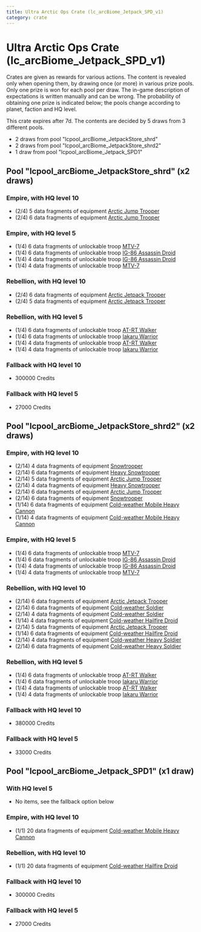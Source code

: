 ```yaml
---
title: Ultra Arctic Ops Crate (lc_arcBiome_Jetpack_SPD_v1)
category: crate
---
```


# Ultra Arctic Ops Crate (lc_arcBiome_Jetpack_SPD_v1)

Crates are given as rewards for various actions. The content is revealed only when opening them, by drawing once (or more) in various prize pools. Only one prize is won for each pool per draw. The in-game description of expectations is written manually and can be wrong. The probability of obtaining one prize is indicated below; the pools change according to planet, faction and HQ level.

This crate expires after 7d. The contents are decided by 5 draws from 3 different pools.
  * 2 draws from pool "lcpool_arcBiome_JetpackStore_shrd"
  * 2 draws from pool "lcpool_arcBiome_JetpackStore_shrd2"
  * 1 draw from pool "lcpool_arcBiome_Jetpack_SPD1"

## Pool "lcpool_arcBiome_JetpackStore_shrd" (x2 draws)

### Empire, with HQ level 10

  * (2/4) 5 data fragments of equipment [Arctic Jump Trooper](eqpEmpireSnowJumpTrooper)
  * (2/4) 6 data fragments of equipment [Arctic Jump Trooper](eqpEmpireSnowJumpTrooper)

### Empire, with HQ level 5

  * (1/4) 6 data fragments of unlockable troop [MTV-7](MTV7)
  * (1/4) 6 data fragments of unlockable troop [IG-86 Assassin Droid](IG86Droid)
  * (1/4) 4 data fragments of unlockable troop [IG-86 Assassin Droid](IG86Droid)
  * (1/4) 4 data fragments of unlockable troop [MTV-7](MTV7)

### Rebellion, with HQ level 10

  * (2/4) 6 data fragments of equipment [Arctic Jetpack Trooper](eqpRebelEchoBaseJetpackTrooper)
  * (2/4) 5 data fragments of equipment [Arctic Jetpack Trooper](eqpRebelEchoBaseJetpackTrooper)

### Rebellion, with HQ level 5

  * (1/4) 6 data fragments of unlockable troop [AT-RT Walker](ATRT)
  * (1/4) 6 data fragments of unlockable troop [Iakaru Warrior](IakaruWarrior)
  * (1/4) 4 data fragments of unlockable troop [AT-RT Walker](ATRT)
  * (1/4) 4 data fragments of unlockable troop [Iakaru Warrior](IakaruWarrior)

### Fallback with HQ level 10

  * 300000 Credits

### Fallback with HQ level 5

  * 27000 Credits

## Pool "lcpool_arcBiome_JetpackStore_shrd2" (x2 draws)

### Empire, with HQ level 10

  * (2/14) 4 data fragments of equipment [Snowtrooper](eqpEmpireSnowtrooper)
  * (2/14) 6 data fragments of equipment [Heavy Snowtrooper](eqpEmpireHeavySnowtrooper)
  * (2/14) 5 data fragments of equipment [Arctic Jump Trooper](eqpEmpireSnowJumpTrooper)
  * (2/14) 4 data fragments of equipment [Heavy Snowtrooper](eqpEmpireHeavySnowtrooper)
  * (2/14) 6 data fragments of equipment [Arctic Jump Trooper](eqpEmpireSnowJumpTrooper)
  * (2/14) 6 data fragments of equipment [Snowtrooper](eqpEmpireSnowtrooper)
  * (1/14) 6 data fragments of equipment [Cold-weather Mobile Heavy Cannon](eqpEmpireArcticMHC)
  * (1/14) 4 data fragments of equipment [Cold-weather Mobile Heavy Cannon](eqpEmpireArcticMHC)

### Empire, with HQ level 5

  * (1/4) 6 data fragments of unlockable troop [MTV-7](MTV7)
  * (1/4) 6 data fragments of unlockable troop [IG-86 Assassin Droid](IG86Droid)
  * (1/4) 4 data fragments of unlockable troop [IG-86 Assassin Droid](IG86Droid)
  * (1/4) 4 data fragments of unlockable troop [MTV-7](MTV7)

### Rebellion, with HQ level 10

  * (2/14) 6 data fragments of equipment [Arctic Jetpack Trooper](eqpRebelEchoBaseJetpackTrooper)
  * (2/14) 6 data fragments of equipment [Cold-weather Soldier](eqpRebelEchoBaseSoldier)
  * (2/14) 4 data fragments of equipment [Cold-weather Soldier](eqpRebelEchoBaseSoldier)
  * (1/14) 4 data fragments of equipment [Cold-weather Hailfire Droid](eqpRebelArcticHailfire)
  * (2/14) 5 data fragments of equipment [Arctic Jetpack Trooper](eqpRebelEchoBaseJetpackTrooper)
  * (1/14) 6 data fragments of equipment [Cold-weather Hailfire Droid](eqpRebelArcticHailfire)
  * (2/14) 4 data fragments of equipment [Cold-weather Heavy Soldier](eqpRebelEchoBaseHeavySoldier)
  * (2/14) 6 data fragments of equipment [Cold-weather Heavy Soldier](eqpRebelEchoBaseHeavySoldier)

### Rebellion, with HQ level 5

  * (1/4) 6 data fragments of unlockable troop [AT-RT Walker](ATRT)
  * (1/4) 6 data fragments of unlockable troop [Iakaru Warrior](IakaruWarrior)
  * (1/4) 4 data fragments of unlockable troop [AT-RT Walker](ATRT)
  * (1/4) 4 data fragments of unlockable troop [Iakaru Warrior](IakaruWarrior)

### Fallback with HQ level 10

  * 380000 Credits

### Fallback with HQ level 5

  * 33000 Credits

## Pool "lcpool_arcBiome_Jetpack_SPD1" (x1 draw)

### With HQ level 5

  * No items, see the fallback option below

### Empire, with HQ level 10

  * (1/1) 20 data fragments of equipment [Cold-weather Mobile Heavy Cannon](eqpEmpireArcticMHC)

### Rebellion, with HQ level 10

  * (1/1) 20 data fragments of equipment [Cold-weather Hailfire Droid](eqpRebelArcticHailfire)

### Fallback with HQ level 10

  * 300000 Credits

### Fallback with HQ level 5

  * 27000 Credits